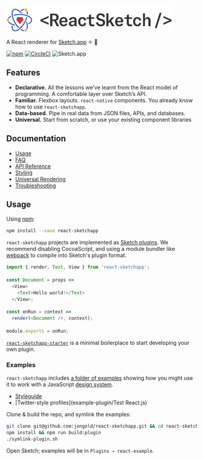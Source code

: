 <img alt="react-sketchapp" src="./docs/assets/logo-stijl@2x.png" height="72px" />

A React renderer for [Sketch.app](https://www.sketchapp.com/) :atom_symbol: :gem:

[![npm](https://img.shields.io/npm/v/react-sketchapp.svg)](https://www.npmjs.com/package/react-sketchapp)
[![CircleCI](https://circleci.com/gh/jongold/react-sketchapp.svg?style=shield&circle-token=6a90e014d72c4b27b87b0fc43ec4590117b466fc)](https://circleci.com/gh/jongold/react-sketchapp)
![Sketch.app](https://img.shields.io/badge/Sketch.app-42-brightgreen.svg)

## Features

* **Declarative.** All the lessons we've learnt from the React model of programming. A comfortable layer over Sketch’s API.
* **Familiar.** Flexbox layouts. `react-native` components. You already know how to use `react-sketchapp`.
* **Data-based.** Pipe in real data from JSON files, APIs, and databases.
* **Universal.** Start from scratch, or use your existing component libraries

## Documentation

* [Usage](#usage)
* [FAQ](/docs/FAQ.md)
* [API Reference](/docs/API.md)
* [Styling](/docs/styling.md)
* [Universal Rendering](/docs/universal-rendering.md)
* [Troubleshooting](/docs/troubleshooting.md)

## Usage
Using [npm](https://www.npmjs.com/):
```bash
npm install --save react-sketchapp
```

`react-sketchapp` projects are implemented as [Sketch plugins](http://developer.sketchapp.com/). We recommend disabling CocoaScript, and using a module bundler like [webpack](https://webpack.github.io/) to compile into Sketch's plugin format.

```js
import { render, Text, View } from 'react-sketchapp';

const Document = props =>
  <View>
    <Text>Hello world!</Text>
  </View>;

const onRun = context =>
  render(<Document />, context);

module.exports = onRun;
```

[`react-sketchapp-starter`](http://github.com/jongold/react-sketchapp-starter) is a minimal boilerplace to start developing your own plugin.

### Examples
`react-sketchapp` includes [a folder of examples](example-plugin/) showing how you might use it to work with a JavaScript [design system](example-plugin/designSystem.js).
* [Styleguide](example-plugin/Styleguide.js)
* [Twitter-style profiles](example-plugin/Test React.js)

Clone & build the repo, and symlink the examples:
```bash
git clone git@github.com:jongold/react-sketchapp.git && cd react-sketchapp
npm install && npm run build:plugin
./symlink-plugin.sh
```

Open Sketch; examples will be in `Plugins → react-example`.
